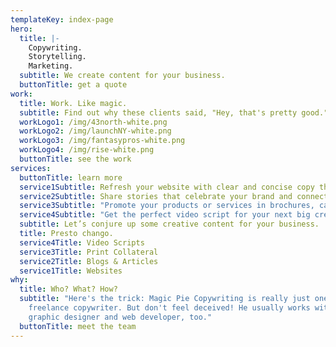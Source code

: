 ```yaml
---
templateKey: index-page
hero:
  title: |-
    Copywriting. 
    Storytelling. 
    Marketing.
  subtitle: We create content for your business.
  buttonTitle: get a quote
work:
  title: Work. Like magic.
  subtitle: Find out why these clients said, "Hey, that's pretty good."
  workLogo1: /img/43north-white.png
  workLogo2: /img/launchNY-white.png
  workLogo3: /img/fantasypros-white.png
  workLogo4: /img/rise-white.png
  buttonTitle: see the work
services:
  buttonTitle: learn more
  service1Subtitle: Refresh your website with clear and concise copy that resonates.
  service2Subtitle: Share stories that celebrate your brand and connect with customers.
  service3Subtitle: "Promote your products or services in brochures, catalogs, and more. "
  service4Subtitle: "Get the perfect video script for your next big creative campaign. "
  subtitle: Let’s conjure up some creative content for your business.
  title: Presto chango.
  service4Title: Video Scripts
  service3Title: Print Collateral
  service2Title: Blogs & Articles
  service1Title: Websites
why:
  title: Who? What? How?
  subtitle: "Here's the trick: Magic Pie Copywriting is really just one guy, a
    freelance copywriter. But don't feel deceived! He usually works with a
    graphic designer and web developer, too."
  buttonTitle: meet the team
---
```

